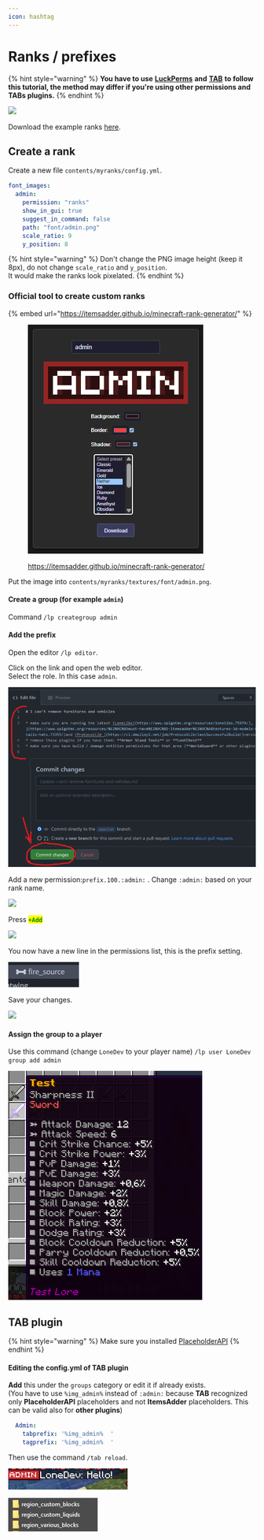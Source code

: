 ```yaml
---
icon: hashtag
---
```


# Ranks / prefixes

{% hint style="warning" %}
**You have to use** [**LuckPerms**](https://www.spigotmc.org/resources/luckperms.28140/) **and** [**TAB**](https://www.spigotmc.org/resources/tab-1-5-1-21-4.57806/) **to follow this tutorial, the method may differ if you're using other permissions and TABs plugins.**
{% endhint %}

![](<../../.gitbook/assets/image (27) (1) (1) (1) (1) (1) (1) (1) (1) (1) (1) (1) (1) (1).png>)

Download the example ranks [here](https://www.spigotmc.org/resources/ranks-betterranks-with-custom-textures-for-itemsadder.84852/).

## Create a rank

Create a new file `contents/myranks/config.yml`.

```yaml
font_images:  
  admin:
    permission: "ranks"
    show_in_gui: true
    suggest_in_command: false
    path: "font/admin.png"
    scale_ratio: 9
    y_position: 8
```

{% hint style="warning" %}
Don't change the PNG image height (keep it 8px), do not change `scale_ratio` and `y_position`.\
It would make the ranks look pixelated.
{% endhint %}

### Official tool to create custom ranks

{% embed url="https://itemsadder.github.io/minecraft-rank-generator/" %}

<figure><img src="../../.gitbook/assets/image (1) (1) (1) (1) (1).png" alt=""><figcaption><p><a href="https://itemsadder.github.io/minecraft-rank-generator/">https://itemsadder.github.io/minecraft-rank-generator/</a></p></figcaption></figure>

Put the image into `contents/myranks/textures/font/admin.png`.

#### Create a group (for example `admin`)

Command `/lp creategroup admin`

#### Add the prefix

Open the editor `/lp editor`.

Click on the link and open the web editor.\
Select the role. In this case `admin`.

![](<../../.gitbook/assets/image (67).png>)

Add a new permission:`prefix.100.:admin:` . Change `:admin:` based on your rank name.

![](<../../.gitbook/assets/image (187).png>)

Press <mark style="color:green;">**`+Add`**</mark>

![](<../../.gitbook/assets/image (165).png>)

You now have a new line in the permissions list, this is the prefix setting.

![](<../../.gitbook/assets/image (105).png>)

Save your changes.

![](<../../.gitbook/assets/image (202).png>)

#### Assign the group to a player

Use this command (change `LoneDev` to your player name) `/lp user LoneDev group add admin`

![](<../../.gitbook/assets/immagine (30).png>)

## TAB plugin

{% hint style="warning" %}
Make sure you installed [PlaceholderAPI](broken-reference/)
{% endhint %}

#### Editing the config.yml of TAB plugin

**Add** this under the `groups` category or edit it if already exists.\
(You have to use `%img_admin%` instead of `:admin:` because **TAB** recognized only **PlaceholderAPI** placeholders and not **ItemsAdder** placeholders. This can be valid also for **other plugins**)

```yaml
  Admin:
    tabprefix: '%img_admin%  '
    tagprefix: '%img_admin%  '
```

Then use the command `/tab reload`.

![](<../../.gitbook/assets/immagine (40).png>)

![](<../../.gitbook/assets/immagine (98).png>)

